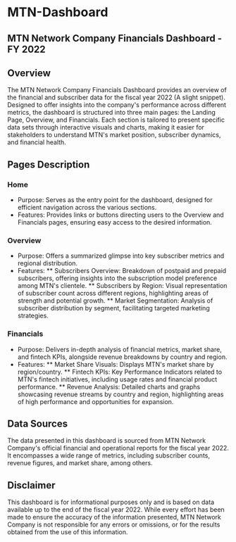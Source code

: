 # MTN-Dashboard

## MTN Network Company Financials Dashboard - FY 2022

## Overview

The MTN Network Company Financials Dashboard provides an overview of the financial and subscriber data for the fiscal year 2022 (A slight snippet). Designed to offer insights into the company's performance across different metrics, the dashboard is structured into three main pages: the Landing Page, Overview, and Financials. Each section is tailored to present specific data sets through interactive visuals and charts, making it easier for stakeholders to understand MTN's market position, subscriber dynamics, and financial 
health.

## Pages Description

### Home

* Purpose: Serves as the entry point for the dashboard, designed for efficient navigation across the various sections.
* Features: Provides links or buttons directing users to the Overview and Financials pages, ensuring easy access to the desired information.

### Overview

* Purpose: Offers a summarized glimpse into key subscriber metrics and regional distribution.
* Features:
** Subscribers Overview: Breakdown of postpaid and prepaid subscribers, offering insights into the subscription model preference among MTN's clientele.
** Subscribers by Region: Visual representation of subscriber count across different regions, highlighting areas of strength and potential growth.
** Market Segmentation: Analysis of subscriber distribution by segment, facilitating targeted marketing strategies.

### Financials

* Purpose: Delivers in-depth analysis of financial metrics, market share, and fintech KPIs, alongside revenue breakdowns by country and region.
* Features:
** Market Share Visuals: Displays MTN's market share by region/country.
** Fintech KPIs: Key Performance Indicators related to MTN's fintech initiatives, including usage rates and financial product performance.
** Revenue Analysis: Detailed charts and graphs showcasing revenue streams by country and region, highlighting areas of high performance and opportunities for expansion.

## Data Sources

The data presented in this dashboard is sourced from MTN Network Company's official financial and operational reports for the fiscal year 2022. It encompasses a wide range of metrics, including subscriber counts, revenue figures, and market share, among others.

## Disclaimer

This dashboard is for informational purposes only and is based on data available up to the end of the fiscal year 2022. While every effort has been made to ensure the accuracy of the information presented, MTN Network Company is not responsible for any errors or omissions, or for the results obtained from the use of this information.

